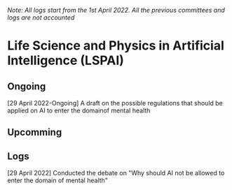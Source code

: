 *Note: All logs start from the 1st April 2022. All the previous committees and logs are not accounted*
# Life Science and Physics in Artificial Intelligence (LSPAI)

## Ongoing
[29 April 2022-Ongoing] A draft on the possible regulations that should be applied on AI to enter the domainof mental health
## Upcomming

## Logs
[29 April 2022] Conducted the debate on "Why should AI not be allowed to enter the domain of mental health"